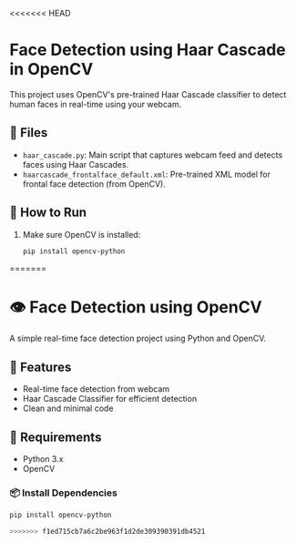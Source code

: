 <<<<<<< HEAD
# Face Detection using Haar Cascade in OpenCV

This project uses OpenCV's pre-trained Haar Cascade classifier to detect human faces in real-time using your webcam.

## 🔧 Files

- `haar_cascade.py`: Main script that captures webcam feed and detects faces using Haar Cascades.
- `haarcascade_frontalface_default.xml`: Pre-trained XML model for frontal face detection (from OpenCV).

## 🚀 How to Run

1. Make sure OpenCV is installed:
   ```bash
   pip install opencv-python
=======
# 👁️ Face Detection using OpenCV

A simple real-time face detection project using Python and OpenCV.

## 📸 Features
- Real-time face detection from webcam
- Haar Cascade Classifier for efficient detection
- Clean and minimal code

## 🔧 Requirements
- Python 3.x
- OpenCV

### 📦 Install Dependencies

```bash
pip install opencv-python

>>>>>>> f1ed715cb7a6c2be963f1d2de309390391db4521
